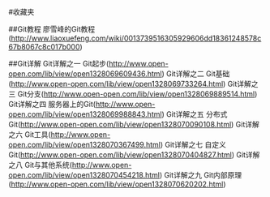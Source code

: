 #收藏夹

##Git教程
	廖雪峰的Git教程(http://www.liaoxuefeng.com/wiki/0013739516305929606dd18361248578c67b8067c8c017b000)

##Git详解
	Git详解之一 Git起步(http://www.open-open.com/lib/view/open1328069609436.html)
	Git详解之二 Git基础(http://www.open-open.com/lib/view/open1328069733264.html)
	Git详解之三 Git分支(http://www.open-open.com/lib/view/open1328069889514.html)
	Git详解之四 服务器上的Git(http://www.open-open.com/lib/view/open1328069988843.html)
	Git详解之五 分布式Git(http://www.open-open.com/lib/view/open1328070090108.html)
	Git详解之六 Git工具(http://www.open-open.com/lib/view/open1328070367499.html)
	Git详解之七 自定义Git(http://www.open-open.com/lib/view/open1328070404827.html)
	Git详解之八 Git与其他系统(http://www.open-open.com/lib/view/open1328070454218.html)
	Git详解之九 Git内部原理(http://www.open-open.com/lib/view/open1328070620202.html)